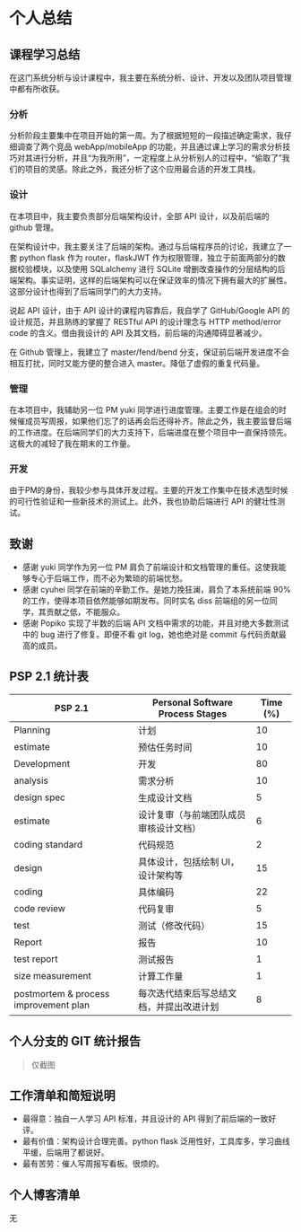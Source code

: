 # 个人总结

## 课程学习总结
在这门系统分析与设计课程中，我主要在系统分析、设计、开发以及团队项目管理中都有所收获。

### 分析
分析阶段主要集中在项目开始的第一周。为了根据短短的一段描述确定需求，我仔细调查了两个竞品 webApp/mobileApp 的功能，并且通过课上学习的需求分析技巧对其进行分析，并且“为我所用”，一定程度上从分析别人的过程中，“偷取了”我们的项目的灵感。除此之外，我还分析了这个应用最合适的开发工具栈。

### 设计
在本项目中，我主要负责部分后端架构设计，全部 API 设计，以及前后端的 github 管理。

在架构设计中，我主要关注了后端的架构。通过与后端程序员的讨论，我建立了一套 python flask 作为 router，flaskJWT 作为权限管理，独立于前面两部分的数据校验模块，以及使用 SQLalchemy 进行 SQLite 增删改查操作的分层结构的后端架构。事实证明，这样的后端架构可以在保证效率的情况下拥有最大的扩展性。这部分设计也得到了后端同学门的大力支持。

说起 API 设计，由于 API 设计的课程内容靠后，我自学了 GitHub/Google API 的设计规范，并且熟练的掌握了 RESTful API 的设计理念与 HTTP method/error code 的含义。借由我设计的 API 及其文档，前后端的沟通障碍显著减少。

在 Github 管理上，我建立了 master/fend/bend 分支，保证前后端开发进度不会相互打扰，同时又能方便的整合进入 master。降低了虚假的重复代码量。

### 管理
在本项目中，我辅助另一位 PM yuki 同学进行进度管理。主要工作是在组会的时候催成员写周报，如果他们忘了的话再会后还得补齐。除此之外，我主要监督后端的工作进度。在后端同学们的大力支持下，后端进度在整个项目中一直保持领先。这极大的减轻了我在期末的工作量。

### 开发
由于PM的身份，我较少参与具体开发过程。主要的开发工作集中在技术选型时候的可行性验证和一些新技术的测试上。此外，我也协助后端进行 API 的健壮性测试。


## 致谢
- 感谢 yuki 同学作为另一位 PM 肩负了前端设计和文档管理的重任。这使我能够专心于后端工作，而不必为繁琐的前端忧愁。
- 感谢 cyuhei 同学在前端的辛勤工作。是她力挽狂澜，肩负了本系统前端 90% 的工作，使得本项目依然能够如期发布。同时实名 diss 前端组的另一位同学，其贡献之低，不能服众。
- 感谢 Popiko 实现了半数的后端 API 文档中需求的功能，并且对绝大多数测试中的 bug 进行了修复。即便不看 git log，她也绝对是 commit 与代码贡献最高的成员。

## PSP 2.1 统计表
| PSP 2.1  | Personal Software Process Stages     | Time (%) |
| --------- | ------------------------------------ | -------- |
| Planning     |  计划          |  10    |
| estimate      | 预估任务时间         | 10   |
| Development  |  开发          | 80   |
| analysis      | 需求分析         | 10   |
| design spec   | 生成设计文档         | 5    |
| estimate      | 设计复审（与前端团队成员审核设计文档）   | 6    |
| coding standard| 代码规范         | 2    |
| design        | 具体设计，包括绘制 UI，设计架构等    | 15   |
| coding        | 具体编码         | 22   |
| code review   | 代码复审         | 5    |
| test          | 测试（修改代码）     | 15   |
| Report       |  报告          | 10   |
| test report   | 测试报告         | 1    |
| size measurement | 计算工作量       | 1    |
| postmortem & process improvement plan | 每次迭代结束后写总结文档，并提出改进计划 | 8    |



## 个人分支的 GIT 统计报告
> 仅截图

## 工作清单和简短说明
- 最得意：独自一人学习 API 标准，并且设计的 API 得到了前后端的一致好评。
- 最有价值：架构设计合理完善。python flask 泛用性好，工具库多，学习曲线平缓，后端用了都说好。
- 最有苦劳：催人写周报写看板。很烦的。

## 个人博客清单
无
